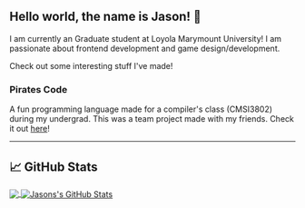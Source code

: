 ## Hello world, the name is Jason! 👋

I am currently an Graduate student at Loyola Marymount University! I am passionate about frontend development and game design/development.

Check out some interesting stuff I've made!

### Pirates Code

A fun programming language made for a compiler's class (CMSI3802) during my undergrad. This was a team project made with my friends. Check it out [here](https://github.com/jasoncd31/PiratesCode)!


***
## 📈 GitHub Stats

<a href="https://github.com/jasoncd31?tab=repositories">
  <img align="center" src="https://github-readme-stats.vercel.app/api/top-langs/?username=jasoncd31&theme=radical&langs_count=3&hide=html" />
</a>
<a href="https://github.com/jasoncd31/jasoncd31">
  <img align="center" src="https://github-readme-stats.vercel.app/api?username=jasoncd31&show_icons=true&line_height=27&count_private=true&theme=radical" alt="Jasons's GitHub Stats" />
</a>
<!--
**jasoncd31/jasoncd31** is a ✨ _special_ ✨ repository because its `README.md` (this file) appears on your GitHub profile.

Here are some ideas to get you started:

- 🔭 I’m currently working on ...
- 🌱 I’m currently learning ...
- 👯 I’m looking to collaborate on ...
- 🤔 I’m looking for help with ...
- 💬 Ask me about ...
- 📫 How to reach me: ...
- 😄 Pronouns: ...
- ⚡ Fun fact: ...
-->
